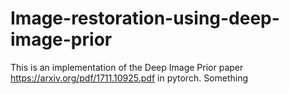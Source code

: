 # Image-restoration-using-deep-image-prior
This is an implementation of the Deep Image Prior paper https://arxiv.org/pdf/1711.10925.pdf in pytorch.
Something
